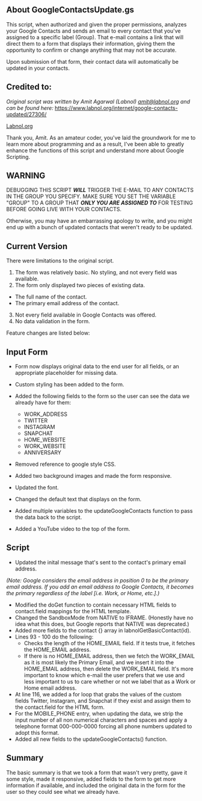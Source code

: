 ## About GoogleContactsUpdate.gs

This script, when authorized and given the proper permissions, analyzes your Google Contacts and sends an email to every contact that you've assigned to a specific label (Group).  That e-mail contains a link that will direct them to a form that displays their information, giving them the opportunity to confirm or change anything that may not be accurate.  

Upon submission of that form, their contact data will automatically be updated in your contacts.

## Credited to:

_Original script was written by Amit Agarwal (Labnol) [amit@labnol.org](mailto:amit@labnol.org) and can be found here:_
https://www.labnol.org/internet/google-contacts-updated/27306/  

[Labnol.org](https://www.labnol.org/about/)

Thank you, Amit.  As an amateur coder, you've laid the groundwork for me to learn more about programming and as a result, I've been able to greatly enhance the functions of this script and understand more about Google Scripting.


## WARNING
DEBUGGING THIS SCRIPT _**WILL**_ TRIGGER THE E-MAIL TO ANY CONTACTS IN THE GROUP YOU SPECIFY.  MAKE SURE YOU SET THE VARIABLE "GROUP" TO A GROUP THAT _**ONLY YOU ARE ASSIGNED TO**_ FOR TESTING BEFORE GOING LIVE WITH YOUR CONTACTS.

Otherwise, you may have an embarrassing apology to write, and you might end up with a bunch of updated contacts that weren't ready to be updated.

## Current Version

There were limitations to the original script.

1.  The form was relatively basic.  No styling, and not every field was available.
2.  The form only displayed two pieces of existing data.
  - The full name of the contact.
  - The primary email address of the contact.  
3.  Not every field available in Google Contacts was offered.
4.  No data validation in the form.


Feature changes are listed below:

## Input Form

- Form now displays original data to the end user for all fields, or an appropriate placeholder for missing data.
- Custom styling has been added to the form.
- Added the following fields to the form so the user can see the data we already have for them:

  - WORK_ADDRESS
  - TWITTER
  - INSTAGRAM
  - SNAPCHAT
  - HOME_WEBSITE
  - WORK_WEBSITE
  - ANNIVERSARY

- Removed reference to google style CSS.
- Added two background images and made the form responsive.
- Updated the font.
- Changed the default text that displays on the form.
- Added multiple variables to the updateGoogleContacts function to pass the data back to the script.
- Added a YouTube video to the top of the form.

## Script

- Updated the inital message that's sent to the contact's primary email address.

_(Note: Google considers the email address in position 0 to be the primary email address.  If you add an email address to Google Contacts, it becomes the primary regardless of the label [i.e. Work, or Home, etc.].)_

- Modified the doGet function to contain necessary HTML fields to contact.field mappings for the HTML template.
- Changed the SandboxMode from NATIVE to IFRAME. (Honestly have no idea what this does, but Google reports that NATIVE was deprecated.)
- Added more fields to the contact {} array in labnolGetBasicContact(id).
- Lines 93 - 100 do the following:
  - Checks the length of the HOME_EMAIL field.  If it tests true, it fetches the HOME_EMAIL address.
  - If there is no HOME_EMAIL address, then we fetch the WORK_EMAIL as it is most likely the Primary Email, and we insert it into the HOME_EMAIL address, then delete the WORK_EMAIL field.  It's more important to know which e-mail the user prefers that we use and less important to us to care whether or not we label that as a Work or Home email address.
- At line 116, we added a for loop that grabs the values of the custom fields Twitter, Instagram, and Snapchat if they exist and assign them to the contact.field for the HTML form.
- For the MOBILE_PHONE entry, when updating the data, we strip the input number of all non numerical characters and spaces and apply a telephone format 000-000-0000 forcing all phone numbers updated to adopt this format.
- Added all new fields to the updateGoogleContacts() function.

## Summary

The basic summary is that we took a form that wasn't very pretty, gave it some style, made it responsive, added fields to the form to get more information if available, and included the original data in the form for the user so they could see what we already have.
